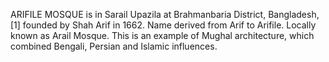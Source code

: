 ARIFILE MOSQUE is in Sarail Upazila at Brahmanbaria District, Bangladesh,[1] founded by Shah Arif in 1662. Name derived from Arif to Arifile. Locally known as Arail Mosque. This is an example of Mughal architecture, which combined Bengali, Persian and Islamic influences.
